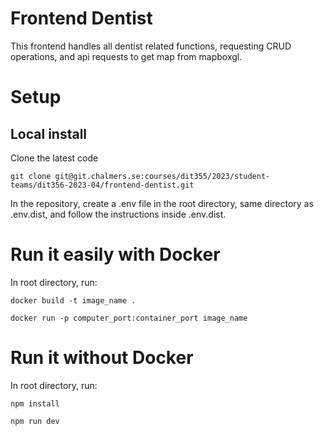 # Frontend Dentist

This frontend handles all dentist related functions, requesting CRUD operations, and api requests to get map from mapboxgl.

# Setup

## Local install
Clone the latest code

```
git clone git@git.chalmers.se:courses/dit355/2023/student-teams/dit356-2023-04/frontend-dentist.git
```

In the repository, create a .env file in the root directory, same directory as .env.dist, and follow the instructions inside .env.dist.


# Run it easily with Docker

In root directory, run:

```
docker build -t image_name .

docker run -p computer_port:container_port image_name
```
# Run it without Docker
In root directory, run:

```
npm install

npm run dev
```
